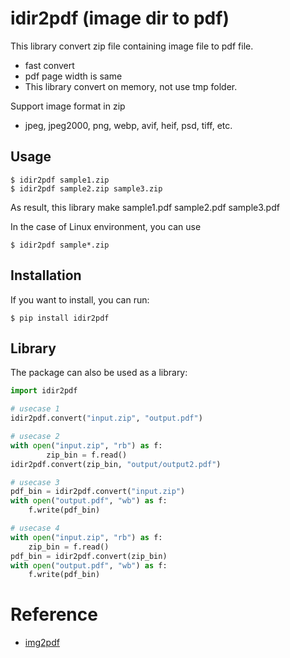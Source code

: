 idir2pdf (image dir to pdf)
=======
This library convert zip file containing image file to pdf file.
- fast convert
- pdf page width is same
- This library convert on memory, not use tmp folder.

Support image format in zip
- jpeg, jpeg2000, png,  webp, avif, heif, psd, tiff, etc.

Usage
-----

	$ idir2pdf sample1.zip
    $ idir2pdf sample2.zip sample3.zip


As result, this library make sample1.pdf sample2.pdf sample3.pdf

In the case of Linux environment, you can use

	$ idir2pdf sample*.zip

Installation
------------

If you want to install, you can run:

	$ pip install idir2pdf

Library
-------

The package can also be used as a library:

```python
import idir2pdf

# usecase 1
idir2pdf.convert("input.zip", "output.pdf")

# usecase 2
with open("input.zip", "rb") as f:
        zip_bin = f.read()
idir2pdf.convert(zip_bin, "output/output2.pdf")

# usecase 3
pdf_bin = idir2pdf.convert("input.zip")
with open("output.pdf", "wb") as f:
    f.write(pdf_bin)

# usecase 4
with open("input.zip", "rb") as f:
    zip_bin = f.read()
pdf_bin = idir2pdf.convert(zip_bin)
with open("output.pdf", "wb") as f:
    f.write(pdf_bin)
```


# Reference
- [img2pdf](https://github.com/myollie/img2pdf)